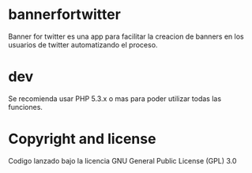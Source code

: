 bannerfortwitter
================

Banner for twitter es una app para facilitar la creacion de banners en los usuarios de twitter automatizando el proceso.

dev
==
Se recomienda usar PHP 5.3.x o mas para poder utilizar todas las funciones.

Copyright and license
==
Codigo lanzado bajo la licencia GNU General Public License (GPL) 3.0
